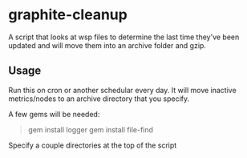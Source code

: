 graphite-cleanup
================

A script that looks at wsp files to determine the last time they've been updated and will move them into an archive folder and gzip.


Usage
-----
Run this on cron or another schedular every day.  It will move inactive metrics/nodes to an archive directory that you specify.

A few gems will be needed:

  > gem install logger
  > gem install file-find

Specify a couple directories at the top of the script
